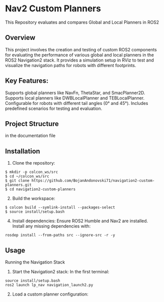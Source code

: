 # Nav2 Custom Planners
This Repository evaluates and compares Global and Local Planners in ROS2

## Overview
This project involves the creation and testing of custom ROS2 components for evaluating the performance of various global and local planners in the ROS2 Navigation2 stack. It provides a simulation setup in RViz to test and visualize the navigation paths for robots with different footprints.

## Key Features:

Supports global planners like NavFn, ThetaStar, and SmacPlanner2D.
Supports local planners like DWBLocalPlanner and TEBLocalPlanner.
Configurable for robots with different tail angles (0° and 45°).
Includes predefined scenarios for testing and evaluation.

## Project Structure
in the documentation file

## Installation
1. Clone the repository:
```
$ mkdir -p colcon_ws/src
$ cd ~/colcon_ws/src
$ git clone https://github.com/BojanAndonovski71/navigation2-custom-planners.git
$ cd navigation2-custom-planners
```
2. Build the workspace:
```
$ colcon build --symlink-install --packages-select
$ source install/setup.bash
```
4. Install dependencies:
  Ensure ROS2 Humble and Nav2 are installed.
  Install any missing dependencies with:
```
rosdep install --from-paths src --ignore-src -r -y
```

## Usage
Running the Navigation Stack
1. Start the Navigation2 stack:
In the first terminal:
```
source install/setup.bash
ros2 launch lp_nav navigation_launch2.py
```
2. Load a custom planner configuration:



